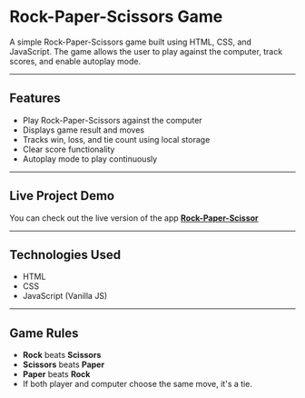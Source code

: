 # Rock-Paper-Scissors Game

A simple Rock-Paper-Scissors game built using HTML, CSS, and JavaScript. The game allows the user to play against the computer, track scores, and enable autoplay mode.

---

## Features
- Play Rock-Paper-Scissors against the computer
- Displays game result and moves
- Tracks win, loss, and tie count using local storage
- Clear score functionality
- Autoplay mode to play continuously

---

## Live Project Demo
You can check out the live version of the app **[Rock-Paper-Scissor](https://sanjeevanishivde.github.io/Rock-Paper-Scissor/)**

---

## Technologies Used
- HTML
- CSS
- JavaScript (Vanilla JS)

---

## Game Rules
- **Rock** beats **Scissors**
- **Scissors** beats **Paper**
- **Paper** beats **Rock**
- If both player and computer choose the same move, it's a tie.

